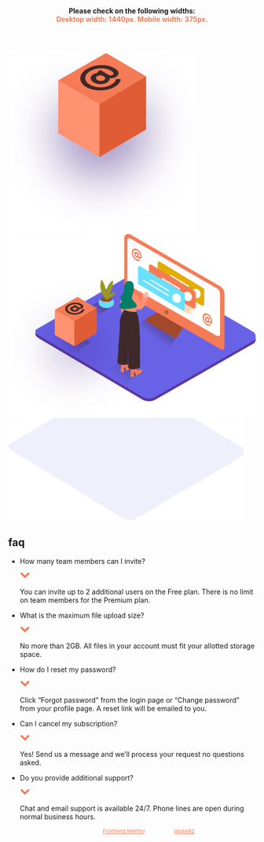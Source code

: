 <!DOCTYPE html>
<html lang="en">

<head>
  <meta charset="UTF-8">
  <meta name="viewport" content="width=device-width, initial-scale=1.0">
  <!-- displays site properly based on user's device -->

  <link rel="icon" type="image/png" sizes="32x32" href="./assets//images/favicon-32x32.png">
  <link rel="preconnect" href="https://fonts.gstatic.com">
  <link href="https://fonts.googleapis.com/css2?family=Kumbh+Sans:wght@400;700&display=swap" rel="stylesheet">
  <link rel="stylesheet" href="./assets/css/desktop.css">
  <link rel="stylesheet" href="./assets/css/mobile.css">

  <title>Frontend Mentor | FAQ Accordion Card</title>

  <!-- Feel free to remove these styles or customise in your own stylesheet 👍 -->
  <style>
    .attribution {
      font-size: 11px;
      text-align: center;
      color: #fff;
    }

    .attribution a {
      color: hsl(14, 88%, 65%)
    }
  </style>
</head>

<body>
  <header style="font-weight: 700; text-align: center; margin-top: 5px;">
    Please check on the following widths: <br>
    <span style="color: hsl(14, 88%, 65%);">Desktop width: 1440px. Mobile width: 375px.</span>
  </header>
  <main>
    <section id="faq-accordion-card">
      <div class="left">
        <img src="./assets/images/illustration-box-desktop.svg" alt="illustration-box-desktop" class="box">
        <img src="./assets/images/illustration-woman-online-mobile.svg" alt="illustration-woman-online-mobile" class="illustration-woman-mobile">
        <img src="./assets/images/bg-pattern-mobile.svg" alt="bg-pattern-mobile" class="pattern-mobile">
      </div>
      <div class="right">
        <h1>faq</h1>
        <ul>
          <li>
            <div class="question">
              <p class="text">How many team members can I invite?</p><img src="./assets/images/icon-arrow-down.svg"
                alt="icon-arrow-down">
            </div>
            <p class="answer">You can invite up to 2 additional users on the Free plan. There is no limit on
              team members for the Premium plan.</p>
          </li>
          <li>
            <div class="question">
              <p class="text">What is the maximum file upload size?</p><img src="./assets/images/icon-arrow-down.svg"
                alt="icon-arrow-down">
            </div>
            <p class="answer">No more than 2GB. All files in your account must fit your allotted storage space.
            </p>
          </li>
          <li>
            <div class="question">
              <p class="text">How do I reset my password?</p><img src="./assets/images/icon-arrow-down.svg"
                alt="icon-arrow-down">
            </div>
            <p class="answer">Click “Forgot password” from the login page or “Change password” from your profile page.
              A reset link will be emailed to you.</p>
          </li>
          <li>
            <div class="question">
              <p class="text">Can I cancel my subscription?</p><img src="./assets/images/icon-arrow-down.svg"
                alt="icon-arrow-down">
            </div>
            <p class="answer">Yes! Send us a message and we’ll process your request no questions asked.</p>
          </li>
          <li>
            <div class="question">
              <p class="text">Do you provide additional support?</p><img src="./assets/images/icon-arrow-down.svg"
                alt="icon-arrow-down">
            </div>
            <p class="answer">Chat and email support is available 24/7. Phone lines are open during normal business
              hours.
            </p>
          </li>
        </ul>
      </div>
    </section>
  </main>

  <footer>
    <div class="attribution">
      Challenge by <a href="https://www.frontendmentor.io?ref=challenge" target="_blank">Frontend Mentor</a>.
      Coded by <a href="https://github.com/giuse92" target="_blank">giuse92</a>. <br>
    </div>
  </footer>

  <script src="./assets/js/main.js"></script>
</body>

</html>
